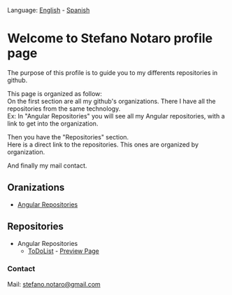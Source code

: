 Language: [English](/README.md) - [Spanish](/README.es.md)

# Welcome to Stefano Notaro profile page

The purpose of this profile is to guide you to my differents repositories in github.

This page is organized as follow:  
 On the first section are all my github's organizations. There I have all the repositories from the same technology.  
 Ex: In "Angular Repositories" you will see all my Angular repositories, with a link to get into the organization.

Then you have the "Repositories" section.  
 Here is a direct link to the repositories. This ones are organized by organization.

And finally my mail contact.

## **Oranizations**

-   [Angular Repositories](https://github.com/StefanoNotaro-AngularRepositories 'Angular Repositories')

## **Repositories**

-   Angular Repositories
    -   [ToDoList](https://github.com/StefanoNotaro-AngularRepositories/ToDoList 'To-Do app project') - [Preview Page](https://stefanonotaro-angularrepositories.github.io/ToDoList/)

### **Contact**

Mail: stefano.notaro@gmail.com
